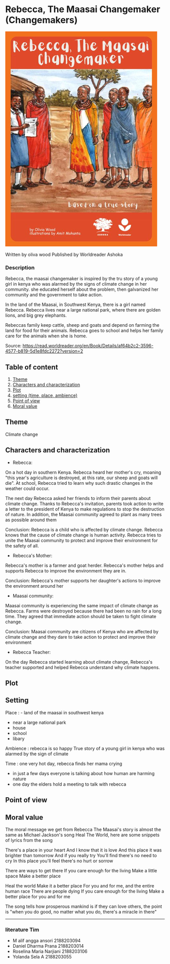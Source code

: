 # Rebecca, The Maasai Changemaker (Changemakers)
![Rebecca, the Maasai](asset/cover.jpg)

Written by oliva wood
Published by Worldreader Ashoka

### Description

Rebecca, the maasai changemaker is inspired by the tru story of a young girl in kenya who was alarmed by the signs of climate change in her community. she educated herself about the problem, then galvanized her community and the government to take action.

In the land of the Maasai, in Southwest Kenya, there is a girl named Rebecca.
Rebecca lives near a large national park, where there are golden lions, and big grey elephants.

Rebeccas family keep cattle, sheep and goats and depend on farming the land for food for their animals.
Rebecca goes to school and helps her family care for the animals when she is home.

Source: https://read.worldreader.org/en/Book/Details/af64b2c2-3596-4577-b819-5d1e8fdc2272?version=2

## Table of content
1. [Theme](#theme)
2. [Characters and characterization](#characters-and-characterization)
3. [Plot](#plot)
4. [setting (time, place, ambience)](#setting)
5. [Point of view](#point-of-view)
6. [Moral value](#moral-value)

## Theme
Climate change 

## Characters and characterization

- Rebecca:

On a hot day in southern Kenya.
Rebecca heard her mother's cry, moaning "this year's agriculture is destroyed, at this rate, our sheep and goats will die". At school, Rebecca tried to learn why such drastic changes in the weather could occur.

The next day Rebecca asked her friends to inform their parents about climate change. Thanks to Rebecca's invitation, parents took action to write a letter to the president of Kenya to make regulations to stop the destruction of nature. In addition, the Maasai community agreed to plant as many trees as possible around them

Conclusion: Rebecca is a child who is affected by climate change. Rebecca knows that the cause of climate change is human activity. Rebecca tries to unite the Maasai community to protect and improve their environment for the safety of all.

- Rebecca's Mother:

Rebecca's mother is a farmer and goat herder.
Rebecca's mother helps and supports Rebecca to improve
the environment they are in.

Conclusion: Rebecca's mother supports her daughter's actions to improve the environment around her

- Maasai community:

Maasai community is experiencing the same impact of climate change as Rebecca.
Farms were destroyed because there had been no rain for a long time. They agreed that immediate action should be taken to fight climate change.

Conclusion: Maasai community are citizens of Kenya who are affected by climate change and they dare to take action to protect and improve their environment

- Rebecca Teacher:

On the day Rebecca started learning about climate change, Rebecca's teacher supported and helped Rebecca understand why climate happens.

## Plot

## Setting
Place : - land of the maasai in southwest kenya
- near a large national park
- house
- school
- libary

Ambience : rebecca is so happy
True story of a young girl in kenya who was alarmed by the sign of climate

Time : one very hot day, rebecca finds her mama crying
- in just a few days everyone is talking about how human are harming nature
- one day the elders hold a meeting to talk with rebecca

## Point of view


## Moral value
The moral message we get from Rebecca The Maasai's story is almost the same as Michael Jackson's song Heal The World, here are some snippets of lyrics from the song

 There's a place in your heart
 And I know that it is love
 And this place it was brighter than tomorrow
 And if you really try
 You'll find there's no need to cry
 In this place you'll feel there's no hurt or sorrow

 There are ways to get there
 If you care enough for the living
 Make a little space
 Make a better place

 Heal the world
 Make it a better place
 For you and for me, and the entire human race
 There are people dying
 If you care enough for the living
 Make a better place for you and for me

 The song tells how prosperous mankind is if they can love others, the point is "when you do good, no matter what you do, there's a miracle in there"

***


### literature Tim

- M alif angga ansori 2188203094 
- Daniel Dharma Prana 2188203014
- Roselina Maria Narjiani 2188203106
- Yolanda Sela A 2188203055
